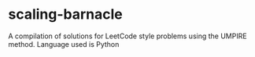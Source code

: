 # scaling-barnacle
A compilation of solutions for LeetCode style problems using the UMPIRE method. Language used is Python
